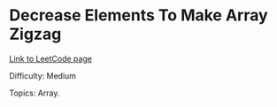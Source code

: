 # Decrease Elements To Make Array Zigzag

[Link to LeetCode page](https://leetcode.com/problems/decrease-elements-to-make-array-zigzag/)

Difficulty: Medium

Topics: Array.
